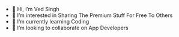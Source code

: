 - 👋 Hi, I’m Ved Singh
- 👀 I’m interested in Sharing The Premium Stuff 
      For Free To Others
- 🌱 I’m currently learning Coding 
- 💞️ I’m looking to collaborate on App Developers 
<!---
HermioneLife/HermioneLife is a ✨ special ✨ repository because its `README.md` (this file) appears on your GitHub profile.
You can click the Preview link to take a look at your changes.
--->
